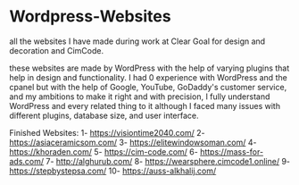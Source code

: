 # Wordpress-Websites
all the websites I have made during work at Clear Goal for design and decoration and CimCode.

these websites are made by WordPress with the help of varying plugins that help in design and functionality.
I had 0 experience with WordPress and the cpanel but with the help of Google, YouTube, GoDaddy's customer service, and my ambitions to make it right and with precision, I fully understand WordPress and every related thing to it although I faced many issues with different plugins, database size, and user interface.

Finished Websites:
1- https://visiontime2040.com/
2- https://asiaceramicsom.com/
3- https://elitewindowsoman.com/
4- https://khoraden.com/
5- https://cim-code.com/
6- https://mass-for-ads.com/
7- http://alghurub.com/
8- https://wearsphere.cimcode1.online/
9- https://stepbystepsa.com/
10- https://auss-alkhalij.com/
